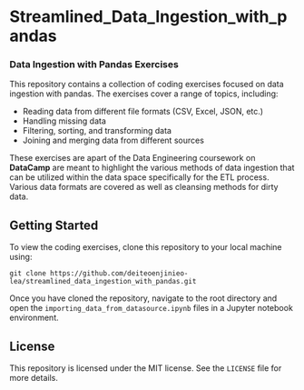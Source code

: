 # Streamlined_Data_Ingestion_with_pandas
### Data Ingestion with Pandas Exercises

This repository contains a collection of coding exercises focused on data ingestion with pandas. The exercises cover a range of topics, including:

- Reading data from different file formats (CSV, Excel, JSON, etc.)
- Handling missing data
- Filtering, sorting, and transforming data
- Joining and merging data from different sources

These exercises are apart of the Data Engineering coursework on **DataCamp** are meant to highlight the various methods of data ingestion that can be utilized within the data space specifically for the ETL process. Various data formats are covered as well as cleansing methods for dirty data.

## Getting Started

To view the coding exercises, clone this repository to your local machine using:

```
git clone https://github.com/deiteoenjinieo-lea/streamlined_data_ingestion_with_pandas.git
```

Once you have cloned the repository, navigate to the root directory and open the `importing_data_from_datasource.ipynb` files in a Jupyter notebook environment.

## License

This repository is licensed under the MIT license. See the `LICENSE` file for more details.
